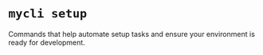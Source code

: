 # `mycli setup`

Commands that help automate setup tasks and ensure your environment is ready for development.
